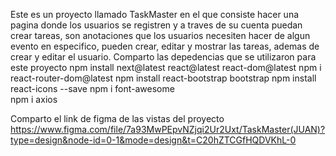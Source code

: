 Este es un proyecto llamado TaskMaster en el que consiste hacer una pagina donde los usuarios se registren y a traves de su cuenta puedan crear tareas, son anotaciones que los usuarios necesiten hacer de algun evento en especifico, pueden crear, editar y mostrar las tareas, ademas de crear y editar el usuario.
Comparto las depedencias que se utilizaron para este proyecto
npm install next@latest react@latest react-dom@latest
npm i  react-router-dom@latest
npm install react-bootstrap bootstrap
npm install react-icons --save
npm i font-awesome       
npm i axios  

Comparto el link de figma de las vistas del proyecto
https://www.figma.com/file/7a93MwPEpvNZjqi2Ur2Uxt/TaskMaster(JUAN)?type=design&node-id=0-1&mode=design&t=C20hZTCGfHQDVKhL-0

